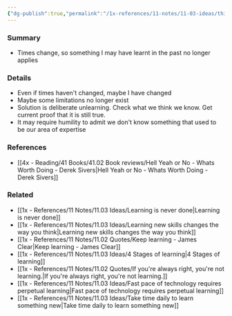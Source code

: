 ```yaml
---
{"dg-publish":true,"permalink":"/1x-references/11-notes/11-03-ideas/things-i-learned-in-the-past-are-now-wrong/","title":"Things I learned in the past are now wrong","created":"2024-02-14T20:18:21.929+03:00","updated":"2024-02-14T20:18:21.929+03:00"}
---
```



### Summary
- Times change, so something I may have learnt in the past no longer applies

### Details
- Even if times haven't changed, maybe I have changed
- Maybe some limitations no longer exist
- Solution is deliberate unlearning. Check what we think we know. Get current proof that it is still true.
- It may require humility to admit we don't know something that used to be our area of expertise

### References
- [[4x - Reading/41 Books/41.02 Book reviews/Hell Yeah or No - Whats Worth Doing - Derek Sivers\|Hell Yeah or No - Whats Worth Doing - Derek Sivers]]

### Related
- [[1x - References/11 Notes/11.03 Ideas/Learning is never done\|Learning is never done]]
- [[1x - References/11 Notes/11.03 Ideas/Learning new skills changes the way you think\|Learning new skills changes the way you think]]
- [[1x - References/11 Notes/11.02 Quotes/Keep learning - James Clear\|Keep learning - James Clear]]
- [[1x - References/11 Notes/11.03 Ideas/4 Stages of learning\|4 Stages of learning]]
- [[1x - References/11 Notes/11.02 Quotes/If you're always right, you're not learning.\|If you're always right, you're not learning.]]
- [[1x - References/11 Notes/11.03 Ideas/Fast pace of technology requires perpetual learning\|Fast pace of technology requires perpetual learning]]
- [[1x - References/11 Notes/11.03 Ideas/Take time daily to learn something new\|Take time daily to learn something new]]
